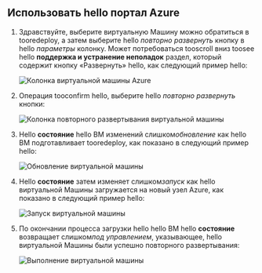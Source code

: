## <a name="use-hello-azure-portal"></a>Использовать hello портал Azure
1. Здравствуйте, выберите виртуальную Машину можно обратиться в tooredeploy, а затем выберите hello *повторно развернуть* кнопку в hello *параметры* колонку. Может потребоваться tooscroll вниз toosee hello **поддержка и устранение неполадок** раздел, который содержит кнопку «Развернуть» hello, как следующий пример hello:
   
    ![Колонка виртуальной машины Azure](./media/virtual-machines-common-redeploy-to-new-node/vmoverview.png)
2. Операция tooconfirm hello, выберите hello *повторно развернуть* кнопки:
   
    ![Колонка повторного развертывания виртуальной машины](./media/virtual-machines-common-redeploy-to-new-node/redeployvm.png)
3. Hello **состояние** hello ВМ изменений слишком*обновление* как hello ВМ подготавливает tooredeploy, как показано в следующий пример hello:
   
    ![Обновление виртуальной машины](./media/virtual-machines-common-redeploy-to-new-node/vmupdating.png)
4. Hello **состояние** затем изменяет слишком*запуск* как hello виртуальной Машины загружается на новый узел Azure, как показано в следующий пример hello:
   
    ![Запуск виртуальной машины](./media/virtual-machines-common-redeploy-to-new-node/vmstarting.png)
5. По окончании процесса загрузки hello hello ВМ hello **состояние** возвращает слишком*под управлением*, указывающее, hello виртуальной Машины были успешно повторного развертывания:
   
    ![Выполнение виртуальной машины](./media/virtual-machines-common-redeploy-to-new-node/vmrunning.png)

